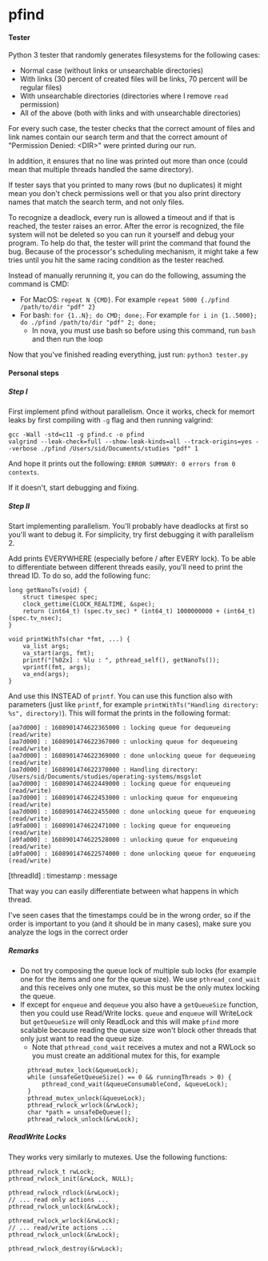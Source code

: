 # pfind

#### Tester
Python 3 tester that randomly generates filesystems for the following cases:
* Normal case (without links or unsearchable directories)
* With links (30 percent of created files will be links, 70 percent will be regular files)
* With unsearchable directories (directories where I remove `read` permission)
* All of the above (both with links and with unsearchable directories)

For every such case, the tester checks that the correct amount of files and link names contain
our search term and that the correct amount of "Permission Denied: \<DIR\>" were printed during our run.

In addition, it ensures that no line was printed out more than once (could mean that multiple threads
handled the same directory). 

If tester says that you printed to many rows (but no duplicates) it might mean you don't check permissions well 
or that you also print directory names that match the search term, and not only files.

To recognize a deadlock, every run is allowed a timeout and if that is reached, the tester raises an error.
After the error is recognized, the file system will not be deleted so you can run it yourself and debug your program.
To help do that, the tester will print the command that found the bug. Because of the processor's scheduling mechanism, 
it might take a few tries until you hit the same racing condition as the tester reached.

Instead of manually rerunning it, you can do the following, assuming the command is CMD:
* For MacOS: `repeat N {CMD}`. For example `repeat 5000 {./pfind /path/to/dir "pdf" 2}`
* For bash: `for {1..N}; do CMD; done;`. For example `for i in {1..5000}; do ./pfind /path/to/dir "pdf" 2; done;`
  * In nova, you must use bash so before using this command, run `bash` and then run the loop
  
Now that you've finished reading everything, just run: `python3 tester.py`
#### Personal steps

##### Step I
First implement pfind without parallelism. Once it works, check for memort leaks by first compiling 
with `-g` flag and then running valgrind:
```
gcc -Wall -std=c11 -g pfind.c -o pfind
valgrind --leak-check=full --show-leak-kinds=all --track-origins=yes --verbose ./pfind /Users/sid/Documents/studies "pdf" 1
```

And hope it prints out the following: `ERROR SUMMARY: 0 errors from 0 contexts`.

If it doesn't, start debugging and fixing.

##### Step II
Start implementing parallelism. You'll probably have deadlocks at first so you'll want to debug it. For simplicity, try first
debugging it with parallelism 2.

Add prints EVERYWHERE (especially before / after EVERY lock). To be able to differentiate between different threads easily, 
you'll need to print the thread ID. To do so, add the following func:
```
long getNanoTs(void) {
    struct timespec spec;
    clock_gettime(CLOCK_REALTIME, &spec);
    return (int64_t) (spec.tv_sec) * (int64_t) 1000000000 + (int64_t) (spec.tv_nsec);
}

void printWithTs(char *fmt, ...) {
    va_list args;
    va_start(args, fmt);
    printf("[%02x] : %lu : ", pthread_self(), getNanoTs());
    vprintf(fmt, args);
    va_end(args);
}
```
And use this INSTEAD of `printf`. You can use this function also with parameters (just like `printf`, 
for example `printWithTs("Handling directory: %s", directory)`). This will format the prints in the following format:
```
[aa7d000] : 1608901474622365000 : locking queue for dequeueing (read/write)
[aa7d000] : 1608901474622367000 : unlocking queue for dequeueing (read/write)
[aa7d000] : 1608901474622369000 : done unlocking queue for dequeueing (read/write)
[aa7d000] : 1608901474622370000 : Handling directory: /Users/sid/Documents/studies/operating-systems/msgslot
[aa7d000] : 1608901474622449000 : locking queue for enqueueing (read/write)
[aa7d000] : 1608901474622453000 : unlocking queue for enqueueing (read/write)
[aa7d000] : 1608901474622455000 : done unlocking queue for enqueueing (read/write)
[a9fa000] : 1608901474622471000 : locking queue for enqueueing (read/write)
[a9fa000] : 1608901474622528000 : unlocking queue for enqueueing (read/write)
[a9fa000] : 1608901474622574000 : done unlocking queue for enqueueing (read/write)
```
[threadId] : timestamp : message

That way you can easily differentiate between what happens in which thread.

I've seen cases that the timestamps could be in the wrong order, so if the order is important to you 
(and it should be in many cases), make sure you analyze the logs in the correct order

##### Remarks
* Do not try composing the queue lock of multiple sub locks (for example one for the items and one for the queue size).
We use `pthread_cond_wait` and this receives only one mutex, so this must be the only mutex locking the queue.
* If except for `enqueue` and `dequeue` you also have a `getQueueSize` function, then you could use
Read/Write locks. `queue` and `enqueue` will WriteLock but `getQueueSize` will only ReadLock
and this will make `pfind` more scalable because reading the queue size won't block other threads that only just want to
read the queue size.
  * Note that `pthread_cond_wait` receives a mutex and not a RWLock so you must create an additional mutex for this, 
  for example 
  ```
    pthread_mutex_lock(&queueLock);
    while (unsafeGetQueueSize() == 0 && runningThreads > 0) {
        pthread_cond_wait(&queueConsumableCond, &queueLock);
    }
    pthread_mutex_unlock(&queueLock);
    pthread_rwlock_wrlock(&rwLock);
    char *path = unsafeDeQueue();
    pthread_rwlock_unlock(&rwLock);
  ```

##### ReadWrite Locks
They works very similarly to mutexes. Use the following functions:
```
pthread_rwlock_t rwLock;
pthread_rwlock_init(&rwLock, NULL);

pthread_rwlock_rdlock(&rwLock);
// ... read only actions ...
pthread_rwlock_unlock(&rwLock);

pthread_rwlock_wrlock(&rwLock);
// ... read/write actions ...
pthread_rwlock_unlock(&rwLock);

pthread_rwlock_destroy(&rwLock);
```
